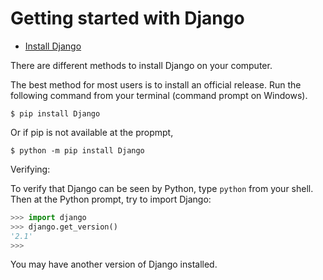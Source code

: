# Getting started with Django

* <a href="#install_django">Install Django</a>


<div id="install_django">

There are different methods to install Django on your computer.

The best method for most users is to install an official release. Run the following command from your terminal (command prompt on Windows).

```unix
$ pip install Django
```

Or if pip is not available at the propmpt, 

```unix
$ python -m pip install Django
```

Verifying:


To verify that Django can be seen by Python, type `python` from your shell. Then at the Python prompt, try to import Django:

```python
>>> import django
>>> django.get_version()
'2.1'
>>> 
```

You may have another version of Django installed.


</div>


